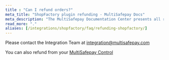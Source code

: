 ```yaml
---
title : "Can I refund orders?"
meta_title: "ShopFactory plugin refunding - MultiSafepay Docs"
meta_description: "The MultiSafepay Documentation Center presents all relevant information about our Plugins and API. You can also find support pages for payment methods, tools and general questions as well as the contact details of our Support and Integration Teams."
read_more: "."
aliases: [/integrations/shopfactory/faq/refunding-shopfactory/]
---
```

Please contact the Integration Team at <integration@multisafepay.com>

You can also refund from your [MultiSafepay Control](https://merchant.multisafepay.com)
